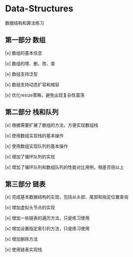 # Data-Structures
数据结构和算法练习
## 第一部分 数组
[x] 数组的基本信息

[x] 数组的增、删、改、查

[x] 数组支持泛型

[x] 数组支持动态扩容和缩容

[x] 优化resize策略，避免出现复杂性震荡

## 第二部分 栈和队列
[x] 根据需要扩展了数组的方法，方便实现数组栈

[x] 使用数组实现栈的基本操作

[x] 使用数组实现队列的基本操作  

[x] 增加了循环队列的实现

[x] 增加了循环队列和数组队列的性能对比用例，相差百倍以上

## 第三部分 链表
[x] 完成基本数据结构的实现，包括从头部、尾部和指定位置查询

[x] 增加虚拟头节点的实现

[x] 增加一些链表的遍历方法，只是练习使用

[x] 增加设置指定索引的方法，只是练习使用

[x] 增加删除方法

[x] 使用链表实现栈